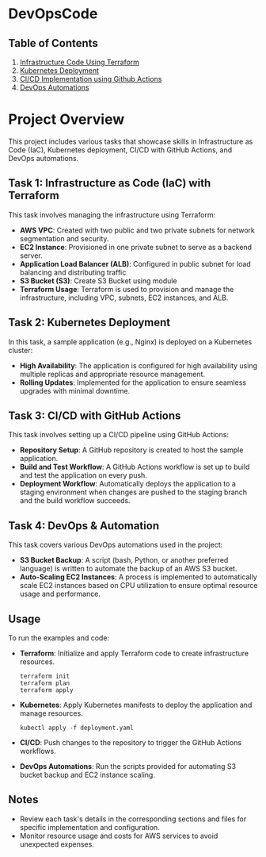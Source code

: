 # DevOpsCode

## Table of Contents
1. [Infrastructure Code Using Terraform](#infrastructure-code-using-terraform)
2. [Kubernetes Deployment](#kubernetes-deployment)
3. [CI/CD Implementation using Github Actions](#cicd-implementation-using-github-actions)
4. [DevOps Automations](#devops-automations)

# Project Overview

This project includes various tasks that showcase skills in Infrastructure as Code (IaC), Kubernetes deployment, CI/CD with GitHub Actions, and DevOps automations.

## Task 1: Infrastructure as Code (IaC) with Terraform

This task involves managing the infrastructure using Terraform:

- **AWS VPC**: Created with two public and two private subnets for network segmentation and security.
- **EC2 Instance**: Provisioned in one private subnet to serve as a backend server.
- **Application Load Balancer (ALB)**: Configured in public subnet for load balancing and distributing traffic
- **S3 Bucket (S3)**: Create S3 Bucket using module
- **Terraform Usage**: Terraform is used to provision and manage the infrastructure, including VPC, subnets, EC2 instances, and ALB.

## Task 2: Kubernetes Deployment

In this task, a sample application (e.g., Nginx) is deployed on a Kubernetes cluster:

- **High Availability**: The application is configured for high availability using multiple replicas and appropriate resource management.
- **Rolling Updates**: Implemented for the application to ensure seamless upgrades with minimal downtime.

## Task 3: CI/CD with GitHub Actions

This task involves setting up a CI/CD pipeline using GitHub Actions:

- **Repository Setup**: A GitHub repository is created to host the sample application.
- **Build and Test Workflow**: A GitHub Actions workflow is set up to build and test the application on every push.
- **Deployment Workflow**: Automatically deploys the application to a staging environment when changes are pushed to the staging branch and the build workflow succeeds.

## Task 4: DevOps & Automation

This task covers various DevOps automations used in the project:

- **S3 Bucket Backup**: A script (bash, Python, or another preferred language) is written to automate the backup of an AWS S3 bucket.
- **Auto-Scaling EC2 Instances**: A process is implemented to automatically scale EC2 instances based on CPU utilization to ensure optimal resource usage and performance.

## Usage

To run the examples and code:

- **Terraform**: Initialize and apply Terraform code to create infrastructure resources.

    ```shell
    terraform init
    terraform plan
    terraform apply
    ```

- **Kubernetes**: Apply Kubernetes manifests to deploy the application and manage resources.

    ```shell
    kubectl apply -f deployment.yaml
    ```

- **CI/CD**: Push changes to the repository to trigger the GitHub Actions workflows.

- **DevOps Automations**: Run the scripts provided for automating S3 bucket backup and EC2 instance scaling.

## Notes

- Review each task's details in the corresponding sections and files for specific implementation and configuration.
- Monitor resource usage and costs for AWS services to avoid unexpected expenses.
